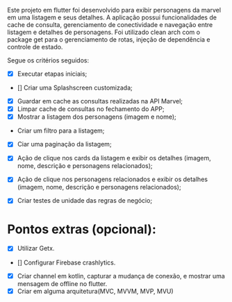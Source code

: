 Este projeto em flutter foi desenvolvido para exibir personagens da marvel em uma listagem e seus detalhes.
A aplicação possui funcionalidades de cache de consulta, gerenciamento de conectividade e navegação entre listagem e detalhes de personagens.
Foi utilizado clean arch com o package get para o gerenciamento de rotas, injeção de dependência e controle de estado.

Segue os critérios seguidos:

- [x] Executar etapas iniciais;
- [] Criar uma Splashscreen customizada;
- [x] Guardar em cache as consultas realizadas na API Marvel;
- [x] Limpar cache de consultas no fechamento do APP;
- [x] Mostrar a listagem dos personagens (imagem e nome);
- Criar um filtro para a listagem;
- [x] Ciar uma paginação da listagem;
- [x] Ação de clique nos cards da listagem e exibir os detalhes (imagem, nome, descrição e personagens relacionados);
- [x] Ação de clique nos personagens relacionados e exibir os detalhes (imagem, nome, descrição e personagens relacionados);
- [x] Criar testes de unidade das regras de negócio;


# Pontos extras (opcional):
- [x] Utilizar Getx.
- [] Configurar Firebase crashlytics.
- [x] Criar channel em kotlin, capturar a mudança de conexão, e mostrar uma mensagem de offline no flutter.
- [x] Criar em alguma arquitetura(MVC, MVVM, MVP, MVU)
